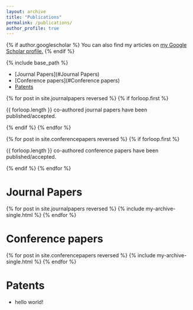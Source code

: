 ```yaml
---
layout: archive
title: "Publications"
permalink: /publications/
author_profile: true
---
```


{% if author.googlescholar %}
  You can also find my articles on <u><a href="{{author.googlescholar}}">my Google Scholar profile</a>.</u>
{% endif %}

{% include base_path %}


+ [Journal Papers](#Journal Papers)
+ [Conference papers](#Conference papers)
+ [Patents](#Patents)

{% for post in site.journalpapers reversed %}
  {% if forloop.first %}
  <p>{{ forloop.length }} co-authored journal papers have been published/accepted.</p>
  {% endif %}
{% endfor %}

{% for post in site.conferencepapers reversed %}
  {% if forloop.first %}
  <p>{{ forloop.length }} co-authored conference papers have been published/accepted.</p>
  {% endif %}
{% endfor %}


# <a name="Journal Papers"></a>Journal Papers


{% for post in site.journalpapers reversed %}
  {% include my-archive-single.html %}
{% endfor %}

# <a name="Conference papers"></a>Conference papers

{% for post in site.conferencepapers reversed %}
  {% include my-archive-single.html %}
{% endfor %}

# <a name="Patents"></a>Patents

+ hello world!

